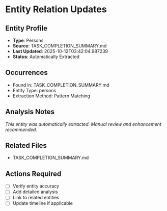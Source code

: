 # Entity Relation Updates

## Entity Profile
- **Type**: Persons
- **Source**: TASK_COMPLETION_SUMMARY.md
- **Last Updated**: 2025-10-12T03:42:04.987239
- **Status**: Automatically Extracted

## Occurrences
- Found in: TASK_COMPLETION_SUMMARY.md
- Entity Type: persons
- Extraction Method: Pattern Matching

## Analysis Notes
*This entity was automatically extracted. Manual review and enhancement recommended.*

## Related Files
- TASK_COMPLETION_SUMMARY.md

## Actions Required
- [ ] Verify entity accuracy
- [ ] Add detailed analysis
- [ ] Link to related entities
- [ ] Update timeline if applicable
